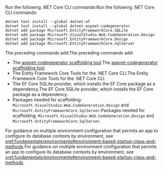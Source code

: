 <span data-ttu-id="6fbea-101">Run the following .NET Core CLI commands:</span><span class="sxs-lookup"><span data-stu-id="6fbea-101">Run the following .NET Core CLI commands:</span></span>

```dotnetcli
dotnet tool install --global dotnet-ef
dotnet tool install --global dotnet-aspnet-codegenerator
dotnet add package Microsoft.EntityFrameworkCore.SQLite
dotnet add package Microsoft.VisualStudio.Web.CodeGeneration.Design
dotnet add package Microsoft.EntityFrameworkCore.Design
dotnet add package Microsoft.EntityFrameworkCore.SqlServer
```

<span data-ttu-id="6fbea-102">The preceding commands add:</span><span class="sxs-lookup"><span data-stu-id="6fbea-102">The preceding commands add:</span></span>

* <span data-ttu-id="6fbea-103">The [aspnet-codegenerator scaffolding tool](xref:fundamentals/tools/dotnet-aspnet-codegenerator).</span><span class="sxs-lookup"><span data-stu-id="6fbea-103">The [aspnet-codegenerator scaffolding tool](xref:fundamentals/tools/dotnet-aspnet-codegenerator).</span></span>
* <span data-ttu-id="6fbea-104">The Entity Framework Core Tools for the .NET Core CLI.</span><span class="sxs-lookup"><span data-stu-id="6fbea-104">The Entity Framework Core Tools for the .NET Core CLI.</span></span>
* <span data-ttu-id="6fbea-105">The EF Core SQLite provider, which installs the EF Core package as a dependency.</span><span class="sxs-lookup"><span data-stu-id="6fbea-105">The EF Core SQLite provider, which installs the EF Core package as a dependency.</span></span>
* <span data-ttu-id="6fbea-106">Packages needed for scaffolding: `Microsoft.VisualStudio.Web.CodeGeneration.Design` and `Microsoft.EntityFrameworkCore.SqlServer`.</span><span class="sxs-lookup"><span data-stu-id="6fbea-106">Packages needed for scaffolding: `Microsoft.VisualStudio.Web.CodeGeneration.Design` and `Microsoft.EntityFrameworkCore.SqlServer`.</span></span>

<span data-ttu-id="6fbea-107">For guidance on multiple environment configuration that permits an app to configure its database contexts by environment, see <xref:fundamentals/environments#environment-based-startup-class-and-methods>.</span><span class="sxs-lookup"><span data-stu-id="6fbea-107">For guidance on multiple environment configuration that permits an app to configure its database contexts by environment, see <xref:fundamentals/environments#environment-based-startup-class-and-methods>.</span></span>
